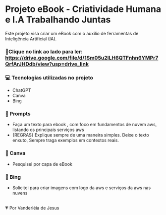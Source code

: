 # Projeto eBook - Criatividade Humana e I.A Trabalhando Juntas

Este projeto visa criar um eBook com o auxílio de ferramentas de Inteligência Artificial (IA).

### 📕Clique no link ao lado para ler: https://drive.google.com/file/d/1Sm05u2ILH6QTFnhn6YMPr7QrfArJHDdb/view?usp=drive_link

### 💻 Tecnologias utilizadas no projeto
- ChatGPT
- Canva
- Bing
  
### 🧠 Prompts
 - Faça um texto para ebook , com foco em fundamentos de nuvem aws, listando os principais serviços aws
 - {REGRAS} Explique sempre de uma maneira simples. Deixe o texto enxuto, Sempre traga exemplos em contextos reais.

### 🧠 Canva

- Pesquisei por capa de eBook

### 🧠 Bing

- Solicitei para criar imagens com logo da aws e serviços da aws nas nuvens

<br/>:heartpulse: Por Vanderléia de Jesus
